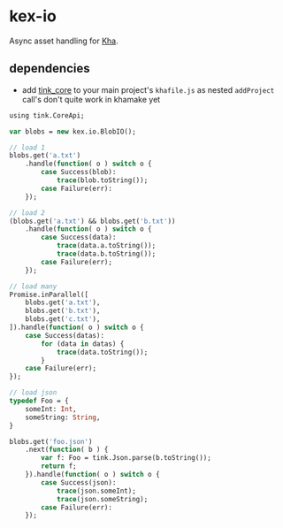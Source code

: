 # kex-io

Async asset handling for [Kha](https://github.com/Kode/Kha.git).

## dependencies

- add [tink_core](https://github.com/haxetink/tink_core.git) to your main project's `khafile.js` as nested `addProject` call's don't quite work in khamake yet

```haxe
using tink.CoreApi;

var blobs = new kex.io.BlobIO();

// load 1
blobs.get('a.txt')
	.handle(function( o ) switch o {
		case Success(blob):
			trace(blob.toString());
		case Failure(err):
	});

// load 2
(blobs.get('a.txt') && blobs.get('b.txt'))
	.handle(function( o ) switch o {
		case Success(data):
			trace(data.a.toString());
			trace(data.b.toString());
		case Failure(err);
	});

// load many
Promise.inParallel([
	blobs.get('a.txt'),
	blobs.get('b.txt'),
	blobs.get('c.txt'),
]).handle(function( o ) switch o {
	case Success(datas):
		for (data in datas) {
			trace(data.toString());
		}
	case Failure(err);
});

// load json
typedef Foo = {
	someInt: Int,
	someString: String,
}

blobs.get('foo.json')
	.next(function( b ) {
		var f: Foo = tink.Json.parse(b.toString());
		return f;
	}).handle(function( o ) switch o {
		case Success(json):
			trace(json.someInt);
			trace(json.someString);
		case Failure(err):
	});
```
